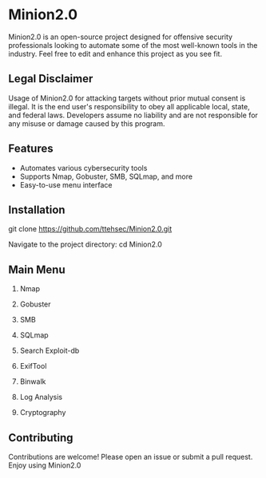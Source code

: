 # Minion2.0

Minion2.0 is an open-source project designed for offensive security professionals looking to automate some of the most well-known tools in the industry. Feel free to edit and enhance this project as you see fit.

## Legal Disclaimer
Usage of Minion2.0 for attacking targets without prior mutual consent is illegal. It is the end user's responsibility to obey all applicable local, state, and federal laws. Developers assume no liability and are not responsible for any misuse or damage caused by this program.

## Features
- Automates various cybersecurity tools
- Supports Nmap, Gobuster, SMB, SQLmap, and more
- Easy-to-use menu interface

## Installation
git clone https://github.com/ttehsec/Minion2.0.git

Navigate to the project directory:
cd Minion2.0

## Main Menu 
1.  Nmap

2.  Gobuster

3.  SMB

4.  SQLmap

5.  Search Exploit-db

6.  ExifTool

7.  Binwalk

8.  Log Analysis
  
9.  Cryptography


## Contributing
Contributions are welcome! Please open an issue or submit a pull request.
Enjoy using Minion2.0
